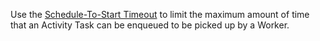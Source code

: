 Use the [Schedule-To-Start Timeout](/docs/concepts/what-is-a-schedule-to-start-timeout) to limit the maximum amount of time that an Activity Task can be enqueued to be picked up by a Worker.
